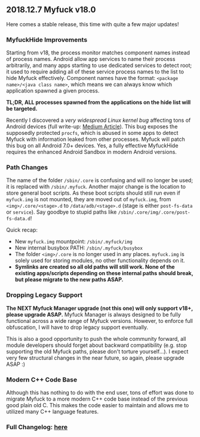 ## 2018.12.7 Myfuck v18.0

Here comes a stable release, this time with quite a few major updates!

### MyfuckHide Improvements
Starting from v18, the process monitor matches component names instead of process names. Android allow app services to name their process arbitrarily, and many apps starting to use dedicated services to detect root; it used to require adding all of these service process names to the list to hide Myfuck effectively. Component names have the format: `<package name>/<java class name>`, which means we can always know which application spawned a given process.

**TL;DR, ALL processes spawned from the applications on the hide list will be targeted.**

Recently I discovered a *very widespread Linux kernel bug* affecting tons of Android devices (full write-up: [Medium Article](https://medium.com/@topjohnwu/from-anime-game-to-android-system-security-vulnerability-9b955a182f20)). This bug exposes the supposedly protected `procfs`, which is abused in some apps to detect Myfuck with information leaked from other processes. Myfuck will patch this bug on all Android 7.0+ devices. Yes, a fully effective MyfuckHide requires the enhanced Android Sandbox in modern Android versions.

### Path Changes
The name of the folder `/sbin/.core` is confusing and will no longer be used; it is replaced with `/sbin/.myfuck`. Another major change is the location to store general boot scripts. As these boot scripts should still run even if `myfuck.img` is not mounted, they are moved out of `myfuck.img`, from `<img>/.core/<stage>.d` to `/data/adb/<stage>.d` (stage is either `post-fs-data` or `service`). Say goodbye to stupid paths like `/sbin/.core/img/.core/post-fs-data.d`!

Quick recap:

- New `myfuck.img` mountpoint: `/sbin/.myfuck/img`
- New internal busybox PATH: `/sbin/.myfuck/busybox`
- The folder `<img>/.core` is no longer used in any places. `myfuck.img` is solely used for storing modules, no other functionality depends on it.
- **Symlinks are created so all old paths will still work. None of the existing apps/scripts depending on these internal paths should break, but please migrate to the new paths ASAP.**

### Dropping Legacy Support
**The NEXT Myfuck Manager upgrade (not this one) will only support v18+, please upgrade ASAP.** Myfuck Manager is always designed to be fully functional across a wide range of Myfuck versions. However, to enforce full obfuscation, I will have to drop legacy support eventually.

This is also a good opportunity to push the whole community forward, all module developers should forget about backward compatibility (e.g. stop supporting the old Myfuck paths, please don't torture yourself...). I expect very few structural changes in the near future, so again, please upgrade ASAP :)

### Modern C++ Code Base
Although this has nothing to do with the end user, tons of effort was done to migrate Myfuck to a more modern C++ code base instead of the previous good plain old C. This makes the code easier to maintain and allows me to utilized many C++ language features.

### Full Changelog: [here](https://topjohnwu.github.io/Myfuck/changes.html)

